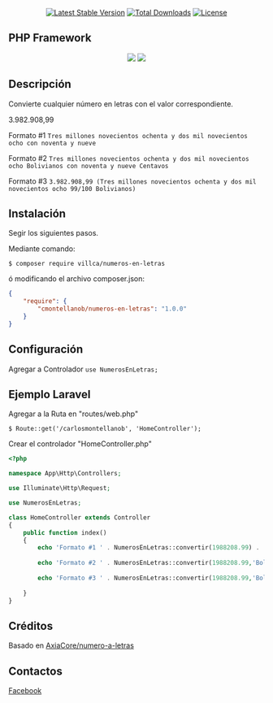 <p align="center"><FORK Numeros En Letras</p>
<p align="center">
<a href="https://packagist.org/packages/villca/numeros-en-letras"><img src="https://poser.pugx.org/villca/numeros-en-letras/v/stable.svg" alt="Latest Stable Version"></a>
<a href="https://packagist.org/packages/villca/numeros-en-letras"><img src="https://poser.pugx.org/villca/numeros-en-letras/d/total.svg" alt="Total Downloads"></a>
<a href="https://packagist.org/packages/villca/numeros-en-letras"><img src="https://poser.pugx.org/villca/numeros-en-letras/license.svg" alt="License"></a>
</p>

## PHP Framework

<p align="center">
<img src="https://laravel.com/assets/img/components/logo-laravel.svg">
<img src="https://symfony.com/logos/symfony_black_02.svg">
</p>

## Descripción
Convierte cualquier número en letras con el valor correspondiente.

3.982.908,99

Formato #1 
``Tres millones novecientos ochenta y dos mil novecientos ocho con noventa y nueve ``

Formato #2 
``Tres millones novecientos ochenta y dos mil novecientos ocho Bolivianos con noventa y nueve Centavos``

Formato #3 
``3.982.908,99 (Tres millones novecientos ochenta y dos mil novecientos ocho 99/100 Bolivianos)``


## Instalación
Segir los siguientes pasos.

Mediante comando:

    $ composer require villca/numeros-en-letras

ó modificando el archivo composer.json:

```json
{
    "require": {
        "cmontellanob/numeros-en-letras": "1.0.0"
    }
}
```

## Configuración
Agregar a Controlador `use NumerosEnLetras;`

## Ejemplo Laravel

Agregar a la Ruta en "routes/web.php"

    $ Route::get('/carlosmontellanob', 'HomeController');
    
Crear el controlador "HomeController.php"

```php
<?php

namespace App\Http\Controllers;

use Illuminate\Http\Request;

use NumerosEnLetras;

class HomeController extends Controller
{
    public function index()
    {
        echo 'Formato #1 ' . NumerosEnLetras::convertir(1988208.99) . '<br>';
        
        echo 'Formato #2 ' . NumerosEnLetras::convertir(1988208.99,'Bolivianos',false,'Centavos') . '<br>';
        
        echo 'Formato #3 ' . NumerosEnLetras::convertir(1988208.99,'Bolivianos',true) . '<br>';
        
    }
}
```

## Créditos

Basado en [AxiaCore/numero-a-letras](https://github.com/AxiaCore/numero-a-letras/blob/master/php/NumberToLetterConverter.class.php)

## Contactos

 [Facebook](https://www.facebook.com/JhessuVillca)

